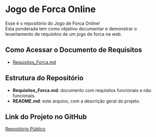 # Jogo de Forca Online

Esse é o repositório do Jogo de Forca Online!  
Esta ponderada tem como objetivo documentar e demonstrar o levantamento de requisitos de um jogo de forca na web.

## Como Acessar o Documento de Requisitos
- [Requisitos_Forca.md](./Requisitos_Forca.md)

## Estrutura do Repositório
- **Requisitos_Forca.md**: documento com requisitos funcionais e não funcionais.
- **README.md**: este arquivo, com a descrição geral do projeto.

## Link do Projeto no GitHub
[Repositório Público](https://github.com/thalytaviana/ponderada)
